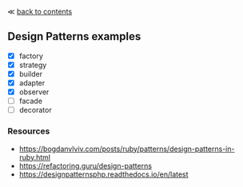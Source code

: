 ≪ [back to contents](../../../..)

## Design Patterns examples

- [x] factory
- [x] strategy
- [x] builder
- [x] adapter
- [x] observer
- [ ] facade
- [ ] decorator

### Resources
- https://bogdanvlviv.com/posts/ruby/patterns/design-patterns-in-ruby.html
- https://refactoring.guru/design-patterns
- https://designpatternsphp.readthedocs.io/en/latest
